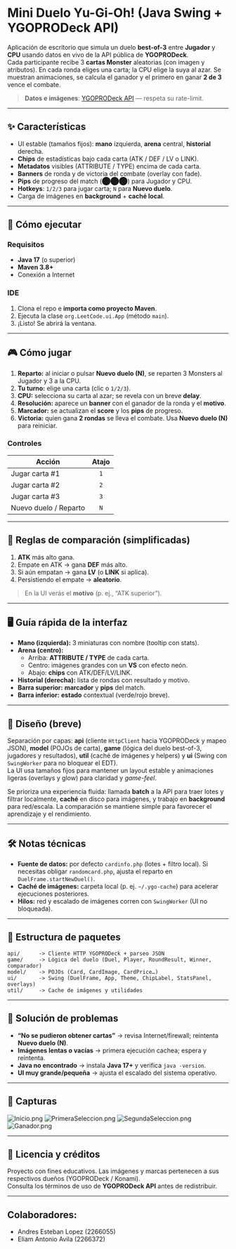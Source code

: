 # Mini Duelo Yu-Gi-Oh! (Java Swing + YGOPRODeck API)

Aplicación de escritorio que simula un duelo **best-of-3** entre **Jugador** y **CPU** usando datos en vivo de la API pública de **YGOPRODeck**.  
Cada participante recibe 3 **cartas Monster** aleatorias (con imagen y atributos). En cada ronda eliges una carta; la CPU elige la suya al azar. Se muestran animaciones, se calcula el ganador y el primero en ganar **2 de 3** vence el combate.

> **Datos e imágenes**: [YGOPRODeck API](https://ygoprodeck.com/api-guide/) — respeta su rate-limit.

---

## ✨ Características

- UI estable (tamaños fijos): **mano** izquierda, **arena** central, **historial** derecha.
- **Chips** de estadísticas bajo cada carta (ATK / DEF / LV o LINK).
- **Metadatos** visibles (ATTRIBUTE / TYPE) encima de cada carta.
- **Banners** de ronda y de victoria del combate (overlay con fade).
- **Pips** de progreso del match (⬤⬤⬤) para Jugador y CPU.
- **Hotkeys**: `1/2/3` para jugar carta; `N` para **Nuevo duelo**.
- Carga de imágenes en **background** + **caché local**.

---

## 🚀 Cómo ejecutar

### Requisitos
- **Java 17** (o superior)
- **Maven 3.8+**
- Conexión a Internet

### IDE
1. Clona el repo e **importa como proyecto Maven**.
2. Ejecuta la clase `org.LeetCode.ui.App` (método `main`).
3. ¡Listo! Se abrirá la ventana.



---

## 🎮 Cómo jugar

1. **Reparto:** al iniciar o pulsar **Nuevo duelo (N)**, se reparten 3 Monsters al Jugador y 3 a la CPU.
2. **Tu turno:** elige una carta (clic o `1/2/3`).
3. **CPU:** selecciona su carta al azar; se revela con un breve **delay**.
4. **Resolución:** aparece un **banner** con el ganador de la ronda y el **motivo**.
5. **Marcador:** se actualizan el **score** y los **pips** de progreso.
6. **Victoria:** quien gana **2 rondas** se lleva el combate. Usa **Nuevo duelo (N)** para reiniciar.

### Controles
| Acción                 | Atajo |
|-----------------------|:-----:|
| Jugar carta #1        |  `1`  |
| Jugar carta #2        |  `2`  |
| Jugar carta #3        |  `3`  |
| Nuevo duelo / Reparto |  `N`  |

---

## 🧠 Reglas de comparación (simplificadas)

1. **ATK** más alto gana.
2. Empate en ATK → gana **DEF** más alto.
3. Si aún empatan → gana **LV** (o **LINK** si aplica).
4. Persistiendo el empate → **aleatorio**.

> En la UI verás el **motivo** (p. ej., “ATK superior”).

---

## 🖥️ Guía rápida de la interfaz

- **Mano (izquierda):** 3 miniaturas con nombre (tooltip con stats).
- **Arena (centro):**
    - Arriba: **ATTRIBUTE / TYPE** de cada carta.
    - Centro: imágenes grandes con un **VS** con efecto neón.
    - Abajo: **chips** con ATK/DEF/LV/LINK.
- **Historial (derecha):** lista de rondas con resultado y motivo.
- **Barra superior:** **marcador** y **pips** del match.
- **Barra inferior:** **estado** contextual (verde/rojo breve).

---

## 🧱 Diseño (breve)

Separación por capas: **api** (cliente `HttpClient` hacia YGOPRODeck y mapeo JSON), **model** (POJOs de carta), **game** (lógica del duelo best-of-3, jugadores y resultados), **util** (caché de imágenes y helpers) y **ui** (Swing con `SwingWorker` para no bloquear el EDT).  
La UI usa tamaños fijos para mantener un layout estable y animaciones ligeras (overlays y glow) para claridad y *game-feel*.

Se prioriza una experiencia fluida: llamada **batch** a la API para traer lotes y filtrar localmente, **caché** en disco para imágenes, y trabajo en **background** para red/escala. La comparación se mantiene simple para favorecer el aprendizaje y el rendimiento.

---

## 🛠️ Notas técnicas

- **Fuente de datos:** por defecto `cardinfo.php` (lotes + filtro local). Si necesitas obligar `randomcard.php`, ajusta el reparto en `DuelFrame.startNewDuel()`.
- **Caché de imágenes:** carpeta local (p. ej. `~/.ygo-cache`) para acelerar ejecuciones posteriores.
- **Hilos:** red y escalado de imágenes corren con `SwingWorker` (UI no bloqueada).

---

## 🧩 Estructura de paquetes

```
api/      -> Cliente HTTP YGOPRODeck + parseo JSON
game/     -> Lógica del duelo (Duel, Player, RoundResult, Winner, comparador)
model/    -> POJOs (Card, CardImage, CardPrice…)
ui/       -> Swing (DuelFrame, App, Theme, ChipLabel, StatsPanel, overlays)
util/     -> Cache de imágenes y utilidades
```

---

## 🧯 Solución de problemas

- **“No se pudieron obtener cartas”** → revisa Internet/firewall; reintenta **Nuevo duelo (N)**.
- **Imágenes lentas o vacías** → primera ejecución cachea; espera y reintenta.
- **Java no encontrado** → instala **Java 17+** y verifica `java -version`.
- **UI muy grande/pequeña** → ajusta el escalado del sistema operativo.

---

## 📸 Capturas




![Inicio.png](screenshots/Inicio.png)
![PrimeraSeleccion.png](screenshots/PrimeraSeleccion.png)
![SegundaSeleccion.png](screenshots/SegundaSeleccion.png)
![Ganador.png](screenshots/Ganador.png)

---

## 📄 Licencia y créditos

Proyecto con fines educativos. Las imágenes y marcas pertenecen a sus respectivos dueños (YGOPRODeck / Konami).  
Consulta los términos de uso de **YGOPRODeck API** antes de redistribuir.


---
## Colaboradores: 
- Andres Esteban Lopez (2266055)
- Eliam Antonio Avila (2266372)